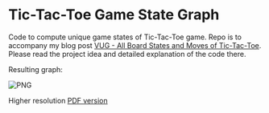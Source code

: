 # Tic-Tac-Toe Game State Graph

Code to compute unique game states of Tic-Tac-Toe game. Repo is to accompany my blog post [VUG - All Board States and Moves of Tic-Tac-Toe](http://www.veliugurguney.com/blog/post/all_states_of_tic_tac_toe). Please read the project idea and detailed explanation of the code there.

Resulting graph:

![PNG](https://www.dropbox.com/s/ticfv5tcken0zeb/tic-tac-toe_game_state_graph.png?dl=1)

Higher resolution [PDF version](https://www.dropbox.com/s/c9yuoujhf5i2qoc/tic-tac-toe_game_state_graph.pdf?dl=0)
